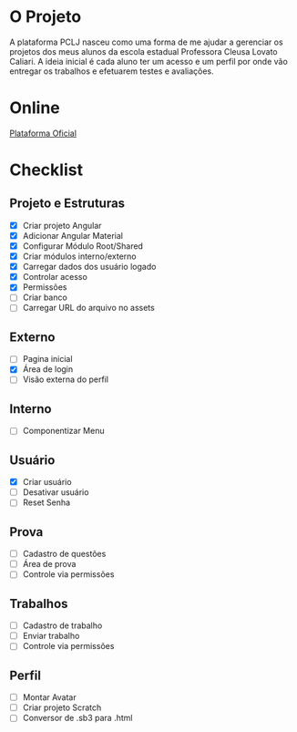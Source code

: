 # O Projeto
A plataforma PCLJ nasceu como uma forma de me ajudar a gerenciar os projetos dos meus alunos da escola estadual Professora Cleusa Lovato Caliari. A ideia inicial é cada aluno ter um acesso e um perfil por onde vão entregar os trabalhos e efetuarem testes e avaliações.

# Online
[Plataforma Oficial](https://www.pclj.com.br/)

# Checklist
## Projeto e Estruturas
- [X] Criar projeto Angular
- [X] Adicionar Angular Material
- [X] Configurar Módulo Root/Shared
- [X] Criar módulos interno/externo
- [X] Carregar dados dos usuário logado
- [X] Controlar acesso
- [X] Permissões
- [ ] Criar banco
- [ ] Carregar URL do arquivo no assets

## Externo
- [ ] Pagina inicial
- [X] Área de login
- [ ] Visão externa do perfil

## Interno
- [ ] Componentizar Menu

## Usuário
- [X] Criar usuário
- [ ] Desativar usuário
- [ ] Reset Senha

## Prova
- [ ] Cadastro de questões
- [ ] Área de prova
- [ ] Controle via permissões

## Trabalhos
- [ ] Cadastro de trabalho
- [ ] Enviar trabalho
- [ ] Controle via permissões

## Perfil
- [ ] Montar Avatar
- [ ] Criar projeto Scratch
- [ ] Conversor de .sb3 para .html